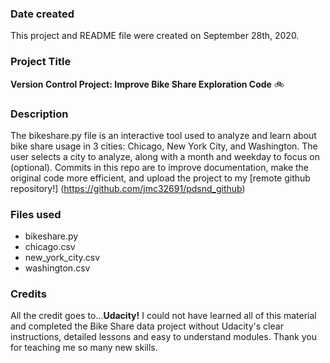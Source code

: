 ### Date created
This project and README file were created on September 28th, 2020.

### Project Title
**Version Control Project: Improve Bike Share Exploration Code** :bike:

### Description
The bikeshare.py file is an interactive tool used to analyze and learn about bike share usage in 3 cities: Chicago, New York City, and Washington. The user selects a city to analyze, along with a month and weekday to focus on (optional). Commits in this repo are to improve documentation, make the original code more efficient, and upload the project to my [remote github repository!] (https://github.com/jmc32691/pdsnd_github)

### Files used
* bikeshare.py
* chicago.csv
* new_york_city.csv
* washington.csv

### Credits
All the credit goes to...**Udacity!** I could not have learned all of this material and completed the Bike Share data project without Udacity's clear instructions, detailed lessons and easy to understand modules. Thank you for teaching me so many new skills.

